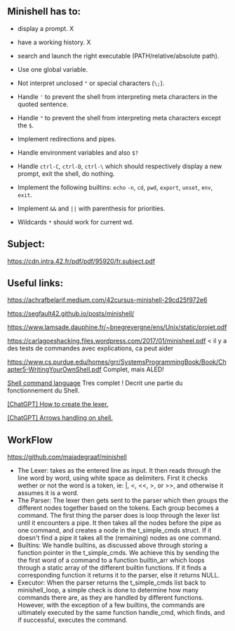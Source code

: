 <h2>Minishell has to:</h2>

- display a prompt. X

- have a working history. X

- search and launch the right executable (PATH/relative/absolute path).

- Use one global variable.

- Not interpret unclosed `"` or special characters (`\;`).

- Handle `'` to prevent the shell from interpreting meta characters in the quoted sentence.

- Handle `"` to prevent the shell from interpreting meta characters except the `$`.

- Implement redirections and pipes.

- Handle environment variables and also `$?`

- Handle `ctrl-C`, `ctrl-D`, `ctrl-\` which should respectively display a new prompt, exit the shell, do nothing.

- Implement the following builtins: `echo` `-n`, `cd`, `pwd`, `export`, `unset`, `env`, `exit`.

- Implement `&&` and `||` with parenthesis for priorities.

- Wildcards `*` should work for current wd.


<h2>Subject:</h2>

https://cdn.intra.42.fr/pdf/pdf/95920/fr.subject.pdf

<h2>Useful links:</h2>

https://achrafbelarif.medium.com/42cursus-minishell-29cd25f972e6

https://segfault42.github.io/posts/minishell/

https://www.lamsade.dauphine.fr/~bnegrevergne/ens/Unix/static/projet.pdf

https://carlagoeshacking.files.wordpress.com/2017/01/minisheel.pdf < il y a des tests de commandes avec explications, ca peut aider

https://www.cs.purdue.edu/homes/grr/SystemsProgrammingBook/Book/Chapter5-WritingYourOwnShell.pdf
Complet, mais ALED!

[Shell command language](https://pubs.opengroup.org/onlinepubs/9699919799.2018edition/utilities/V3_chap02.html) Tres complet ! Decrit une partie du fonctionnement du Shell.

[\[ChatGPT\] How to create the lexer.](https://chat.openai.com/share/321ad963-0231-4505-872b-b3a8d3420c61)

[\[ChatGPT\] Arrows handling on shell.](https://chat.openai.com/share/329b8e5a-0361-470d-bd06-d05f8358660c)

<h2>WorkFlow</h2>

https://github.com/maiadegraaf/minishell

- The Lexer: takes as the entered line as input. It then reads through the line word by word, using white space as delimiters. First it checks wether or not the word is a token, ie: |, <, <<, >, or >>, and otherwise it assumes it is a word.
- The Parser: The lexer then gets sent to the parser which then groups the different nodes together based on the tokens. Each group becomes a command. The first thing the parser does is loop through the lexer list until it encounters a pipe. It then takes all the nodes before the pipe as one command, and creates a node in the t_simple_cmds struct. If it doesn't find a pipe it takes all the (remaining) nodes as one command.
- Builtins: We handle builtins, as discussed above through storing a function pointer in the t_simple_cmds. We achieve this by sending the the first word of a command to a function builtin_arr which loops through a static array of the different builtin functions. If it finds a corresponding function it returns it to the parser, else it returns NULL.
- Executor: When the parser returns the t_simple_cmds list back to minishell_loop, a simple check is done to determine how many commands there are, as they are handled by different functions. However, with the exception of a few builtins, the commands are ultimately executed by the same function handle_cmd, which finds, and if successful, executes the command.